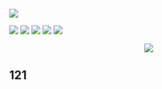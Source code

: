 ![](https://github-readme-stats.vercel.app/api?username=HeronZing&theme=maroongold)

<span > <img src="https://img.shields.io/badge/-C++-oringe?style=flat-square&logo=javascript" /> <img src="https://img.shields.io/badge/-Python-oringe?style=flat-square&logo=javascript" /> <img src="https://img.shields.io/badge/-HTML5-E34F26?style=flat-square&logo=html5&logoColor=white" /> <img src="https://img.shields.io/badge/-CSS3-1572B6?style=flat-square&logo=css3" /> <img src="https://img.shields.io/badge/-JavaScript-oringe?style=flat-square&logo=javascript" />   </span>

<div align="center"> <img src="https://activity-graph.herokuapp.com/graph?username=sun0225SUN&theme=xcode" /> </div>

## 121
